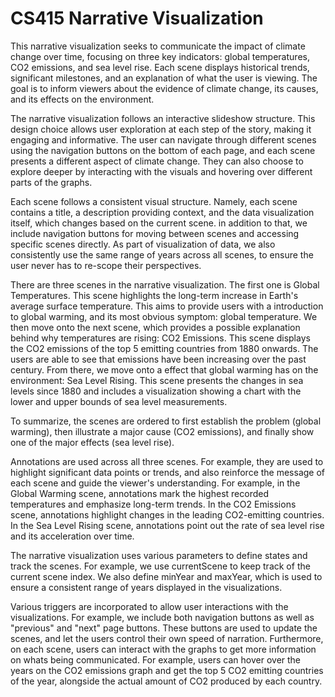 # CS415 Narrative Visualization

This narrative visualization seeks to communicate the impact of climate change over time, focusing on three key indicators: global temperatures, CO2 emissions, and sea level rise. Each scene displays historical trends, significant milestones, and an explanation of what the user is viewing. The goal is to inform viewers about the evidence of climate change, its causes, and its effects on the environment.

The narrative visualization follows an interactive slideshow structure. This design choice allows user exploration at each step of the story, making it engaging and informative. The user can navigate through different scenes using the navigation buttons on the bottom of each page, and each scene presents a different aspect of climate change. They can also choose to explore deeper by interacting with the visuals and hovering over different parts of the graphs. 

Each scene follows a consistent visual structure. Namely, each scene contains a title, a description providing context, and the data visualization itself, which changes based on the current scene. in addition to that, we include navigation buttons for moving between scenes and accessing specific scenes directly. As part of visualization of data, we also consistently use the same range of years across all scenes, to ensure the user never has to re-scope their perspectives. 

There are three scenes in the narrative visualization. The first one is Global Temperatures. This scene highlights the long-term increase in Earth's average surface temperature. This aims to provide users with a introduction to global warming, and its most obvious symptom: global temperature. We then move onto the next scene, which provides a possible explanation behind why temperatures are rising: CO2 Emissions. This scene displays the CO2 emissions of the top 5 emitting countries from 1880 onwards.
The users are able to see that emissions have been increasing over the past century. From there, we move onto a effect that global warming has on the environment: Sea Level Rising. This scene presents the changes in sea levels since 1880 and includes a visualization showing a chart with the lower and upper bounds of sea level measurements.

To summarize, the scenes are ordered to first establish the problem (global warming), then illustrate a major cause (CO2 emissions), and finally show one of the major effects (sea level rise).

Annotations are used across all three scenes. For example, they are used to highlight significant data points or trends, and also reinforce the message of each scene and guide the viewer's understanding. For example, in the Global Warming scene, annotations mark the highest recorded temperatures and emphasize long-term trends. In the CO2 Emissions scene, annotations highlight changes in the leading CO2-emitting countries. In the Sea Level Rising scene, annotations point out the rate of sea level rise and its acceleration over time.

The narrative visualization uses various parameters to define states and track the scenes. For example, we use currentScene to keep track of the current scene index. We also define minYear and maxYear, which is used to ensure a consistent range of years displayed in the visualizations.

Various triggers are incorporated to allow user interactions with the visualizations. For example, we include both navigation buttons as well as "previous" and "next" page buttons. These buttons are used to update the scenes, and let the users control their own speed of narration. Furthermore, on each scene, users can interact with the graphs to get more information on whats being communicated. For example, users can hover over the years on the CO2 emissions graph and get the top 5 CO2 emitting countries of the year, alongside the actual amount of CO2 produced by each country. 
